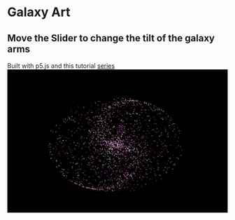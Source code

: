 # Galaxy Art

## Move the Slider to change the tilt of the galaxy arms

Built with p5.js and this tutorial [series](https://youtu.be/e_S6YTchKdA)
![GenerateGalaxySS.png](./GeneratedGalaxySS.png)

